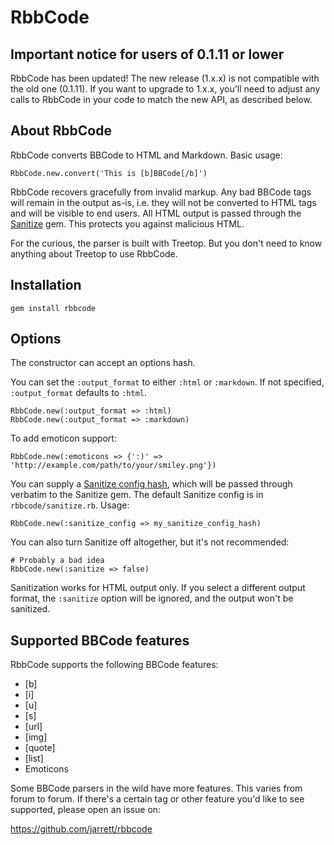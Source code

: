 # RbbCode

## Important notice for users of 0.1.11 or lower

RbbCode has been updated! The new release (1.x.x) is not compatible with the old one (0.1.11). If
you want to upgrade to 1.x.x, you'll need to adjust any calls to RbbCode in your code to match the
new API, as described below.

## About RbbCode

RbbCode converts BBCode to HTML and Markdown. Basic usage:

    RbbCode.new.convert('This is [b]BBCode[/b]')

RbbCode recovers gracefully from invalid markup. Any bad BBCode tags will remain in the output as-is,
i.e. they will not be converted to HTML tags and will be visible to end users. All HTML output is
passed through the [Sanitize](https://github.com/rgrove/sanitize) gem. This protects you against
malicious HTML.

For the curious, the parser is built with Treetop. But you don't need to know anything about Treetop
to use RbbCode.

## Installation

    gem install rbbcode

## Options

The constructor can accept an options hash.

You can set the `:output_format` to either `:html` or `:markdown`. If not specified, `:output_format` defaults
to `:html`.

    RbbCode.new(:output_format => :html)
    RbbCode.new(:output_format => :markdown)

To add emoticon support:

    RbbCode.new(:emoticons => {':)' => 'http://example.com/path/to/your/smiley.png'})
    
You can supply a [Sanitize config hash](https://github.com/rgrove/sanitize#configuration), which will
be passed through verbatim to the Sanitize gem. The default Sanitize config is in
`rbbcode/sanitize.rb`. Usage:

    RbbCode.new(:sanitize_config => my_sanitize_config_hash)
    
You can also turn Sanitize off altogether, but it's not recommended:

    # Probably a bad idea
    RbbCode.new(:sanitize => false)

Sanitization works for HTML output only. If you select a different output format, the `:sanitize`
option will be ignored, and the output won't be sanitized.

## Supported BBCode features

RbbCode supports the following BBCode features:

  * [b]
  * [i]
  * [u]
  * [s]
  * [url]
  * [img]
  * [quote]
  * [list]
  * Emoticons
  
Some BBCode parsers in the wild have more features. This varies from forum to forum. If there's a
certain tag or other feature you'd like to see supported, please open an issue on:

https://github.com/jarrett/rbbcode